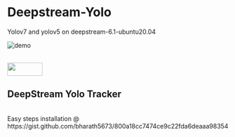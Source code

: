 # Deepstream-Yolo

Yolov7 and yolov5 on deepstream-6.1-ubuntu20.04

![demo](demo.gif)


<br>
<img src="https://media0.giphy.com/media/J19OSJKmqCyP7Mfjt1/giphy.gif" width="80" height="30" />    
<h2>DeepStream Yolo Tracker</h2><br> 
Easy steps installation @
https://gist.github.com/bharath5673/800a18cc7474ce9c22fda6deaaa98354

